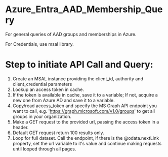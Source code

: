 # Azure_Entra_AAD_Membership_Query
For general queries of AAD groups and memberships in Azure. 

For Credentials, use msal library. 

# Step to initiate API Call and Query: 
1. Create an MSAL instance providing the client_id, authority and client_credential parameters
2. Lookup an access token in cache.
3. If the token is available in cache, save it to a variable; If not, acquire a new one from Azure AD and save it to a variable.
4. Copy/read access_token and specify the MS Graph API endpoint you want to call, e.g. 'https://graph.microsoft.com/v1.0/groups' to get all groups in your organization.
5. Make a GET request to the provided url, passing the access token in a header.
6. Default GET request return 100 results only.
7. Loop for full dataset. Call the endpoint, if there is the @odata.nextLink property, set the url variable to it's value and continue making requests until looped through all pages.
